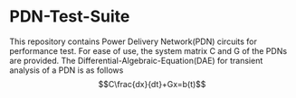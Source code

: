 # PDN-Test-Suite
This repository contains Power Delivery Network(PDN) circuits for performance test. 
For ease of use, the system matrix C and G of the PDNs are provided.
The Differential-Algebraic-Equation(DAE) for transient analysis of a PDN is as follows
$$C\frac{dx}{dt}+Gx=b(t)$$
